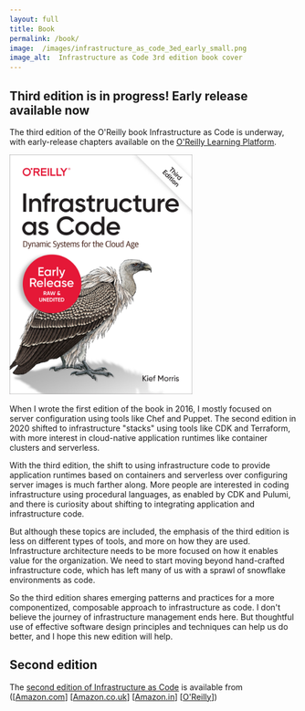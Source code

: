 ```yaml
---
layout: full
title: Book
permalink: /book/
image:  /images/infrastructure_as_code_3ed_early_small.png
image_alt:  Infrastructure as Code 3rd edition book cover
---
```


## Third edition is in progress! Early release available now

<p>
The third edition of the O'Reilly book Infrastructure as Code is underway, with early-release chapters available on the <a class="promolink"
    onclick="captureOutboundLink('safari');"
    href="https://www.oreilly.com/library/view/infrastructure-as-code/9781098114664/"
    >O'Reilly Learning Platform</a>.
</p>

<a href="https://www.oreilly.com/library/view/infrastructure-as-code/9781098114664/"><img
  class="showcase"
  title="Infrastructure as Code 2nd edition book cover"
  src="/images/infrastructure_as_code_3ed_early.png"
  alt="Book cover" width="320" height="420"
  /></a>

<p>
  When I wrote the first edition of the book in 2016, I mostly focused on server configuration using tools like Chef and Puppet. The second edition in 2020 shifted to infrastructure "stacks" using tools like CDK and Terraform, with more interest in cloud-native application runtimes like container clusters and serverless.
</p>

<p>
  With the third edition, the shift to using infrastructure code to provide application runtimes based on containers and serverless over configuring server images is much farther along. More people are interested in coding infrastructure using procedural languages, as enabled by CDK and Pulumi, and there is curiosity about shifting to integrating application and infrastructure code.
</p>

<p>
  But although these topics are included, the emphasis of the third edition is less on different types of tools, and more on how they are used. Infrastructure architecture needs to be more focused on how it enables value for the organization. We need to start moving beyond hand-crafted infrastructure code, which has left many of us with a sprawl of snowflake environments as code.
</p>

<p>
  So the third edition shares emerging patterns and practices for a more componentized, composable approach to infrastructure as code. I don't believe the journey of infrastructure management ends here. But thoughtful use of effective software design principles and techniques can help us do better, and I hope this new edition will help.
</p>


## Second edition

<p>
The <a href="http://shop.oreilly.com/product/0636920294382.do">second edition of Infrastructure as Code</a> is available from
  ([<a class="promolink"
    onclick="captureOutboundLink('amazon.com kindle');"
    href="https://www.amazon.com/Infrastructure-Code-Dynamic-Systems-Cloud-ebook/dp/B08Q35FM4B/?tag=kiefcom07-20"
    >Amazon.com</a>]
  [<a class="promolink"
    onclick="captureOutboundLink('amazon.co.uk kindle');"
    href="https://www.amazon.co.uk/Infrastructure-Code-Dynamic-Systems-Cloud-ebook/dp/B08Q35FM4B?tag=kiefcom07-20"
    >Amazon.co.uk</a>]
  [<a class="promolink"
    onclick="captureOutboundLink('amazon.in print');"
    href="https://www.amazon.in/Infrastructure-Code-Dynamic-Systems-Cloud-ebook/dp/B08Q35FM4B/?tag=kiefcom07-20"
    >Amazon.in</a>]
  [<a class="promolink"
    onclick="captureOutboundLink('safari');"
    href="https://www.oreilly.com/library/view/infrastructure-as-code/9781098114664/"
    >O'Reilly</a>])
</p>


